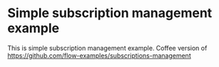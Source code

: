 # Simple subscription management example

This is simple subscription management example. Coffee version of https://github.com/flow-examples/subscriptions-management 
